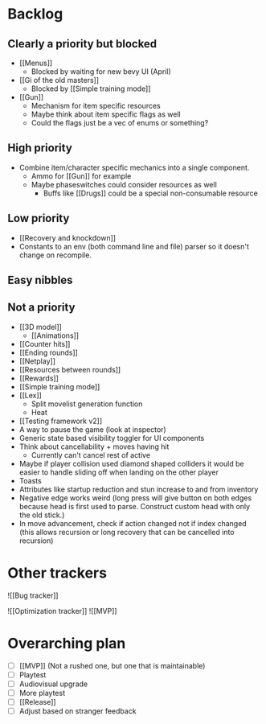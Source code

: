 # Backlog
## Clearly a priority but blocked
- [[Menus]]
	- Blocked by waiting for new bevy UI (April)
- [[Gi of the old masters]]
	- Blocked by [[Simple training mode]]
- [[Gun]]
	- Mechanism for item specific resources
	- Maybe think about item specific flags as well
	- Could the flags just be a vec of enums or something?

## High priority
- Combine item/character specific mechanics into a single component.
	- Ammo for [[Gun]] for example
	- Maybe phaseswitches could consider resources as well
		- Buffs like [[Drugs]] could be a special non-consumable resource

## Low priority
- [[Recovery and knockdown]]
- Constants to an env (both command line and file) parser so it doesn't change on recompile.

## Easy nibbles

## Not a priority
- [[3D model]]
	- [[Animations]]
- [[Counter hits]]
- [[Ending rounds]]
- [[Netplay]]
- [[Resources between rounds]]
- [[Rewards]]
- [[Simple training mode]]
- [[Lex]]
	- Split movelist generation function
	- Heat
- [[Testing framework v2]]
- A way to pause the game (look at inspector)
- Generic state based visibility toggler for UI components
- Think about cancellability + moves having hit
	- Currently can't cancel rest of active
- Maybe if player collision used diamond shaped colliders it would be easier to handle sliding off when landing on the other player
- Toasts
- Attributes like startup reduction and stun increase to and from inventory
- Negative edge works weird (long press will give button on both edges because head is first used to parse. Construct custom head with only the old stick.)
- In move advancement, check if action changed not if index changed (this allows recursion or long recovery that can be cancelled into recursion)

# Other trackers
![[Bug tracker]]

![[Optimization tracker]]
![[MVP]]

# Overarching plan
- [ ] [[MVP]] (Not a rushed one, but one that is maintainable)
- [ ] Playtest
- [ ] Audiovisual upgrade
- [ ] More playtest
- [ ] [[Release]]
- [ ] Adjust based on stranger feedback
